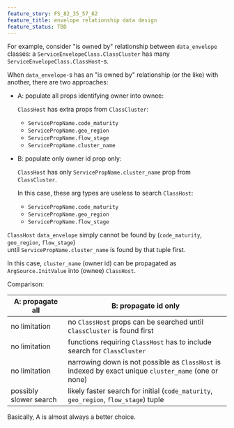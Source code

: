 ```yaml
---
feature_story: FS_82_35_57_62
feature_title: envelope relationship data design
feature_status: TBD
---
```


For example, consider "is owned by" relationship between `data_envelope` classes:
a `ServiceEnvelopeClass.ClassCluster` has many `ServiceEnvelopeClass.ClassHost`-s.

When `data_envelope`-s has an "is owned by" relationship (or the like) with another, there are two approaches:

*   A: populate all props identifying owner into ownee:

    `ClassHost` has extra props from `ClassCluster`:

    *   `ServicePropName.code_maturity`
    *   `ServicePropName.geo_region`
    *   `ServicePropName.flow_stage`
    *   `ServicePropName.cluster_name`

*   B: populate only owner id prop only:

    `ClassHost` has only `ServicePropName.cluster_name` prop from `ClassCluster`.

    In this case, these arg types are useless to search `ClassHost`:

    *   `ServicePropName.code_maturity`
    *   `ServicePropName.geo_region`
    *   `ServicePropName.flow_stage`

   `ClassHost` `data_envelope` simply cannot be found by (`code_maturity`, `geo_region`, `flow_stage`)<br/>
   until `ServicePropName.cluster_name` is found by that tuple first.

   In this case, `cluster_name` (owner id) can be propagated as `ArgSource.InitValue` into (ownee) `ClassHost`.

Comparison:

| A: propagate all       | B: propagate id only                                                                                 |
|------------------------|------------------------------------------------------------------------------------------------------|
| no limitation          | no `ClassHost` props can be searched until `ClassCluster` is found first                             |
| no limitation          | functions requiring `ClassHost` has to include search for `ClassCluster`                             |
| no limitation          | narrowing down is not possible as `ClassHost` is indexed by exact unique `cluster_name` (one or none) |
| possibly slower search | likely faster search for initial (`code_maturity`, `geo_region`, `flow_stage`) tuple                    |

Basically, A is almost always a better choice.
